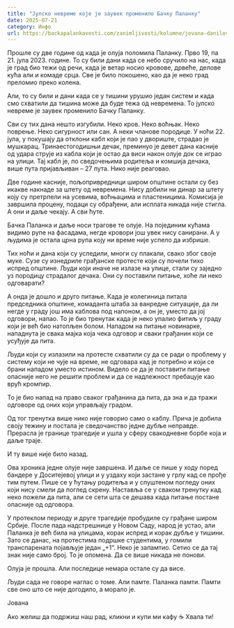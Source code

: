 ```yaml
---
title: "Јулско невреме које је заувек променило Бачку Паланку"
date: 2025-07-21
category: Инфо
url: https://backapalankavesti.com/zanimljivosti/kolumne/jovana-danilov-kolumna/julsko-nevreme-koje-je-promenilo-backu-palanku/
---
```


Прошле су две године од када је олуја поломила Паланку. Прво 19, па 21. јула 2023. године. То су били дани када се небо сручило на нас, када је град био тежи од речи, када је ветар носио кровове, дрвеће, делове кућа али и комаде срца. Све је било покошено, као да је неко град преломио преко колена.

Али, то су били и дани када се у тишини урушио један систем и када смо схватили да тишина може да буде тежа од невремена. То јулско невреме је заувек променило Бачку Паланку.

Сви су тих дана нешто изгубили. Неко кров. Неко воћњак. Неко поврење. Неко сигурност или сан. А неки чланове породице. У ноћи 22. јула, у покушају да отклони кабл који је пао у двориште, страдао је мушкарац. Тринаестогодишњи дечак, преминуо је девет дана касније од удара струје из кабла који је остао да виси након олује док се играо на улици. Тај кабл је, по сведочењима родитеља и комшија дечака, више пута пријављиван – 27 пута. Нико није реаговао.

Две године касније, пољопривредници широм општине остали су без икакве накнаде за штету од невремена. Нису добили ни динар за штету коју су претрпели на усевима, воћњацима и пластеницима. Комисија је завршила процену, подаци су обрађени, али исплата никада није стигла. А они и даље чекају. А сви ћуте.

Бачка Паланка и даље носи трагове те олује. На појединим кућама видимо рупе на фасадама, негде кровори још увек нису санирани. А у људима је остала црна рупа коју ни време није успело да избрише.

Тих ноћи и дана који су уследили, многи су плакали, свако због своје муке. Сузе су изнедриле грађанске протесте који су почели тихо испред општине. Људи који иначе не излазе на улице, стали су заједно уз породицу страдалог дечака. Они су поставили питање, хоће ли неко одговарати?

А онда је дошло и друго питање. Када је колегиница питала председника општине, комаданта штаба за ванредне ситуације, да ли негде у граду још има каблова под напоном, а он је, уместо да јој одговори, напао. То је био тренутак када је неко упалио фитиљ у граду који је већ био натопљен болом. Нападом на питање новинарке,  нападнута је свака мајка која чека одговор и сваки грађанин који се усуђује да пита.

Људи који су излазили на протесте схватили су да се ради о проблему у систему који не чује на време, не одговара кад је потребно и који се брани нападом уместо истином. Видело се да је поставити питање опасније него не решити проблем и да се надлежност пребацује као врућ кромпир.

То је био напад на право сваког грађанина да пита, да зна и да тражи одговоре од оних који управљају градом.

Од тог тренутка више нико није говорио само о каблу. Прича је добила своју тежину и постала је сведочанство једне дубље неправде. Прерасла је границе трагедије и ушла у сферу свакодневне борбе која и даље траје.

И ту више није било назад.

Ова хроника једне олује није завршена. И даље се пише у ходу поред бандере у Доситејевој улици и у уздаху који застане у грлу кад се прође тим путем. Пише се у ћутању родитеља и у спуштеном погледу оних који нису смели да поглед скрену. Наставља се у сваком тренутку кад неко пожели да пита, али се сети шта се дешава када питање постане опасније од одговора.

У протеклом периоду и друге трагедије пробудиле су грађане широм Србије. После пада надстрешнице у Новом Саду, народ је устао, али Паланка је већ била на улицама, корак испред и корак дубље у тишини. Зато се данас, на протестима подршке студентима, у гомили транспарената појављује један „+1“. Неко је запамтио. Сетио се да тај знак није само број. То је опомена. Да се више никада не понови.

Олуја је прошла. Али последице немара остале су да висе.

Људи сада не говоре наглас о томе. Али памте. Паланка памти. Памти све оно што се није догодило, а морало је.

Јована

Ако желиш да подржиш наш рад, кликни и купи ми кафу ☕ Хвала ти!
